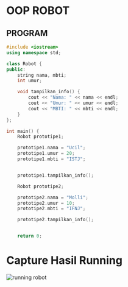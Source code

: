 # OOP ROBOT
## PROGRAM
```c++
#include <iostream>
using namespace std;

class Robot {
public:
    string nama, mbti;
    int umur;

    void tampilkan_info() {
        cout << "Nama: " << nama << endl;
        cout << "Umur: " << umur << endl;
        cout << "MBTI: " << mbti << endl;
    }
};

int main() {
    Robot prototipe1;

    prototipe1.nama = "Ucil";
    prototipe1.umur = 20;
    prototipe1.mbti = "ISTJ";


    prototipe1.tampilkan_info();

    Robot prototipe2;

    prototipe2.nama = "Molli";
    prototipe2.umur = 10;
    prototipe2.mbti = "IFNJ";

    prototipe2.tampilkan_info();


    return 0;
```

# Capture Hasil Running
![running robot](https://github.com/alyanrni25/OPP/assets/156888432/164ea77b-0807-4bf4-b0e8-c3d3289a8abd)


